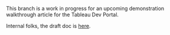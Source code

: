 This branch is a work in progress for an upcoming demonstration walkthrough article for the Tableau Dev Portal.

Internal folks, the draft doc is [here](https://docs.google.com/document/d/1odzEgHoOKPZQw4O38KdcFkKYFZX9eVKoGh36Zyy1DFQ/edit).